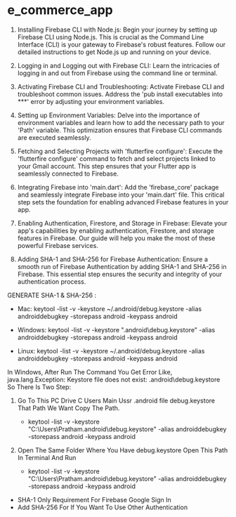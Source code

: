 # e_commerce_app

1. Installing Firebase CLI with Node.js:
   Begin your journey by setting up Firebase CLI using Node.js. This is crucial as the Command Line Interface (CLI) is your gateway to Firebase's robust features. Follow our detailed instructions to get Node.js up and running on your device.

2. Logging in and Logging out with Firebase CLI:
   Learn the intricacies of logging in and out from Firebase using the command line or terminal.

3. Activating Firebase CLI and Troubleshooting:
   Activate Firebase CLI and troubleshoot common issues. Address the 'pub install executables into ***' error by adjusting your environment variables.

4. Setting up Environment Variables:
   Delve into the importance of environment variables and learn how to add the necessary path to your 'Path' variable. This optimization ensures that Firebase CLI commands are executed seamlessly.

5. Fetching and Selecting Projects with 'flutterfire configure':
   Execute the 'flutterfire configure' command to fetch and select projects linked to your Gmail account. This step ensures that your Flutter app is seamlessly connected to Firebase.

6. Integrating Firebase into 'main.dart':
   Add the 'firebase_core' package and seamlessly integrate Firebase into your 'main.dart' file. This critical step sets the foundation for enabling advanced Firebase features in your app.

7. Enabling Authentication, Firestore, and Storage in Firebase:
   Elevate your app's capabilities by enabling authentication, Firestore, and storage features in Firebase. Our guide will help you make the most of these powerful Firebase services.

8. Adding SHA-1 and SHA-256 for Firebase Authentication:
   Ensure a smooth run of Firebase Authentication by adding SHA-1 and SHA-256 in Firebase. This essential step ensures the security and integrity of your authentication process.

GENERATE SHA-1 & SHA-256 :
   - Mac: keytool -list -v -keystore ~/.android/debug.keystore -alias androiddebugkey -storepass android -keypass android

   - Windows: keytool -list -v -keystore "\.android\debug.keystore" -alias androiddebugkey -storepass android -keypass android

   - Linux: keytool -list -v -keystore ~/.android/debug.keystore -alias androiddebugkey -storepass android -keypass android

In Windows, 
    After Run The Command You Get Error Like, java.lang.Exception: Keystore file does not exist: \.android\debug.keystore 
So There Is Two Step:

1. Go To This PC Drive C Users Main Ussr .android file debug.keystore That Path We Want Copy The Path.
   - keytool -list -v -keystore "C:\Users\Pratham\.android\debug.keystore" -alias androiddebugkey -storepass android -keypass android
   
2. Open The Same Folder Where You Have debug.keystore Open This Path In Terminal And Run
   - keytool -list -v -keystore "C:\Users\Pratham\.android\debug.keystore" -alias androiddebugkey -storepass android -keypass android


- SHA-1 Only Requirement For Firebase Google Sign In
- Add SHA-256 For If You Want To Use Other Authentication
